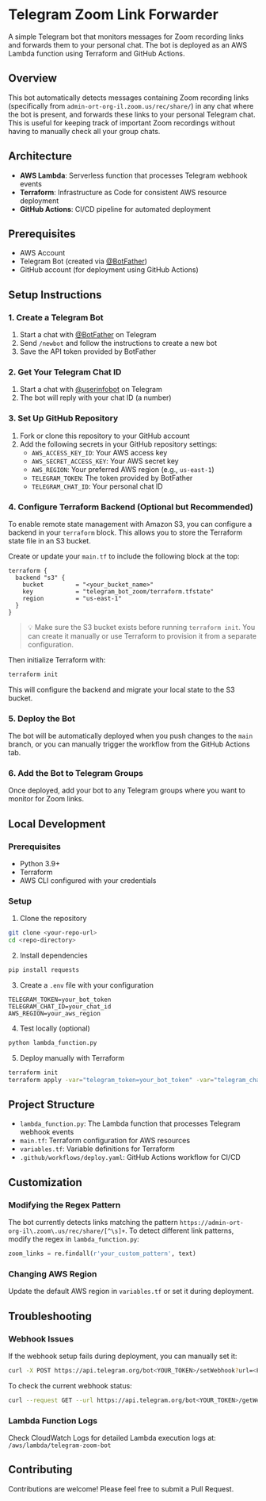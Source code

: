 # Telegram Zoom Link Forwarder

A simple Telegram bot that monitors messages for Zoom recording links and forwards them to your personal chat. The bot is deployed as an AWS Lambda function using Terraform and GitHub Actions.

## Overview

This bot automatically detects messages containing Zoom recording links (specifically from `admin-ort-org-il.zoom.us/rec/share/`) in any chat where the bot is present, and forwards these links to your personal Telegram chat. This is useful for keeping track of important Zoom recordings without having to manually check all your group chats.

## Architecture

- **AWS Lambda**: Serverless function that processes Telegram webhook events  
- **Terraform**: Infrastructure as Code for consistent AWS resource deployment  
- **GitHub Actions**: CI/CD pipeline for automated deployment

## Prerequisites

- AWS Account  
- Telegram Bot (created via [@BotFather](https://t.me/BotFather))  
- GitHub account (for deployment using GitHub Actions)

## Setup Instructions

### 1. Create a Telegram Bot

1. Start a chat with [@BotFather](https://t.me/BotFather) on Telegram  
2. Send `/newbot` and follow the instructions to create a new bot  
3. Save the API token provided by BotFather

### 2. Get Your Telegram Chat ID

1. Start a chat with [@userinfobot](https://t.me/userinfobot) on Telegram  
2. The bot will reply with your chat ID (a number)

### 3. Set Up GitHub Repository

1. Fork or clone this repository to your GitHub account  
2. Add the following secrets in your GitHub repository settings:
   - `AWS_ACCESS_KEY_ID`: Your AWS access key  
   - `AWS_SECRET_ACCESS_KEY`: Your AWS secret key  
   - `AWS_REGION`: Your preferred AWS region (e.g., `us-east-1`)  
   - `TELEGRAM_TOKEN`: The token provided by BotFather  
   - `TELEGRAM_CHAT_ID`: Your personal chat ID

### 4. Configure Terraform Backend (Optional but Recommended)

To enable remote state management with Amazon S3, you can configure a backend in your `terraform` block. This allows you to store the Terraform state file in an S3 bucket.

Create or update your `main.tf` to include the following block at the top:

```hcl
terraform {
  backend "s3" {
    bucket         = "<your_bucket_name>"
    key            = "telegram_bot_zoom/terraform.tfstate"
    region         = "us-east-1"
  }
}
```

> 💡 Make sure the S3 bucket exists before running `terraform init`. You can create it manually or use Terraform to provision it from a separate configuration.

Then initialize Terraform with:

```bash
terraform init
```

This will configure the backend and migrate your local state to the S3 bucket.

### 5. Deploy the Bot

The bot will be automatically deployed when you push changes to the `main` branch, or you can manually trigger the workflow from the GitHub Actions tab.

### 6. Add the Bot to Telegram Groups

Once deployed, add your bot to any Telegram groups where you want to monitor for Zoom links.

## Local Development

### Prerequisites

- Python 3.9+  
- Terraform  
- AWS CLI configured with your credentials

### Setup

1. Clone the repository

```bash
git clone <your-repo-url>
cd <repo-directory>
```

2. Install dependencies

```bash
pip install requests
```

3. Create a `.env` file with your configuration

```
TELEGRAM_TOKEN=your_bot_token
TELEGRAM_CHAT_ID=your_chat_id
AWS_REGION=your_aws_region
```

4. Test locally (optional)

```bash
python lambda_function.py
```

5. Deploy manually with Terraform

```bash
terraform init
terraform apply -var="telegram_token=your_bot_token" -var="telegram_chat_id=your_chat_id" -var="aws_region=your_aws_region"
```

## Project Structure

- `lambda_function.py`: The Lambda function that processes Telegram webhook events  
- `main.tf`: Terraform configuration for AWS resources  
- `variables.tf`: Variable definitions for Terraform  
- `.github/workflows/deploy.yaml`: GitHub Actions workflow for CI/CD

## Customization

### Modifying the Regex Pattern

The bot currently detects links matching the pattern `https://admin-ort-org-il\.zoom\.us/rec/share/[^\s]+`. To detect different link patterns, modify the regex in `lambda_function.py`:

```python
zoom_links = re.findall(r'your_custom_pattern', text)
```

### Changing AWS Region

Update the default AWS region in `variables.tf` or set it during deployment.

## Troubleshooting

### Webhook Issues

If the webhook setup fails during deployment, you can manually set it:

```bash
curl -X POST https://api.telegram.org/bot<YOUR_TOKEN>/setWebhook?url=<FUNCTION_URL>
```

To check the current webhook status:

```bash
curl --request GET --url https://api.telegram.org/bot<YOUR_TOKEN>/getWebhookInfo
```

### Lambda Function Logs

Check CloudWatch Logs for detailed Lambda execution logs at:  
`/aws/lambda/telegram-zoom-bot`

## Contributing

Contributions are welcome! Please feel free to submit a Pull Request.
